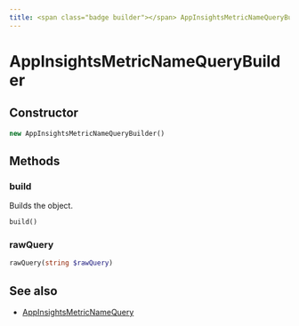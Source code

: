 ```yaml
---
title: <span class="badge builder"></span> AppInsightsMetricNameQueryBuilder
---
```

# <span class="badge builder"></span> AppInsightsMetricNameQueryBuilder

## Constructor

```php
new AppInsightsMetricNameQueryBuilder()
```
## Methods

### <span class="badge object-method"></span> build

Builds the object.

```php
build()
```

### <span class="badge object-method"></span> rawQuery

```php
rawQuery(string $rawQuery)
```

## See also

 * <span class="badge object-type-class"></span> [AppInsightsMetricNameQuery](./object-AppInsightsMetricNameQuery.md)
